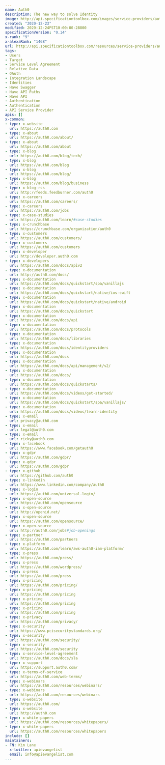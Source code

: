 ```yaml
---
name: Auth0
description: The new way to solve Identity
image: http://api.specificationtoolbox.com/images/service-providers/auth0.jpg
created: "2020-12-23"
modified: 2020-12-24PST10:00:00-28800
specificationVersion: "0.14"
x-rank: "9"
x-alexaRank: "1468"
url: http://api.specificationtoolbox.com/resources/service-providers/auth0/
tags:
- Users
- Target
- Service Level Agreement
- Relative Data
- OAuth
- Integration Landscape
- Identities
- Have Swagger
- Have API Paths
- Have API
- Authentication
- Authentication
- API Service Provider
apis: []
x-common:
- type: x-website
  url: https://auth0.com
- type: x-about
  url: https://auth0.com/about/
- type: x-about
  url: https://auth0.com/about
- type: x-blog
  url: https://auth0.com/blog/tech/
- type: x-blog
  url: https://auth0.com/blog
- type: x-blog
  url: https://auth0.com/blog/
- type: x-blog
  url: https://auth0.com/blog/business
- type: x-blog-rss
  url: http://feeds.feedburner.com/auth0
- type: x-careers
  url: https://auth0.com/careers/
- type: x-careers
  url: https://auth0.com/jobs
- type: x-case-studies
  url: https://auth0.com/learn/#case-studies
- type: x-crunchbase
  url: https://crunchbase.com/organization/auth0
- type: x-customers
  url: https://auth0.com/customers/
- type: x-customers
  url: https://auth0.com/customers
- type: x-developer
  url: http://developer.auth0.com
- type: x-developers
  url: https://auth0.com/docs/apiv2
- type: x-documentation
  url: http://auth0.com/docs/
- type: x-documentation
  url: https://auth0.com/docs/quickstart/spa/vanillajs
- type: x-documentation
  url: https://auth0.com/docs/quickstart/native/ios-swift
- type: x-documentation
  url: https://auth0.com/docs/quickstart/native/android
- type: x-documentation
  url: https://auth0.com/docs/quickstart
- type: x-documentation
  url: https://auth0.com/docs/api
- type: x-documentation
  url: https://auth0.com/docs/protocols
- type: x-documentation
  url: https://auth0.com/docs/libraries
- type: x-documentation
  url: https://auth0.com/docs/identityproviders
- type: x-documentation
  url: https://auth0.com/docs
- type: x-documentation
  url: https://auth0.com/docs/api/management/v2/
- type: x-documentation
  url: https://auth0.com/docs/
- type: x-documentation
  url: https://auth0.com/docs/quickstarts/
- type: x-documentation
  url: https://auth0.com/docs/videos/get-started/
- type: x-documentation
  url: https://auth0.com/docs/quickstart/spa/vanillajs/
- type: x-documentation
  url: https://auth0.com/docs/videos/learn-identity
- type: x-email
  url: privacy@auth0.com
- type: x-email
  url: legal@auth0.com
- type: x-email
  url: ricky@auth0.com
- type: x-facebook
  url: https://www.facebook.com/getauth0
- type: x-gdpr
  url: https://auth0.com/gdpr/
- type: x-gdpr
  url: https://auth0.com/gdpr
- type: x-github
  url: https://github.com/auth0
- type: x-linkedin
  url: https://www.linkedin.com/company/auth0
- type: x-login
  url: https://auth0.com/universal-login/
- type: x-open-source
  url: https://auth0.com/opensource
- type: x-open-source
  url: http://openid.net/
- type: x-open-source
  url: https://auth0.com/opensource/
- type: x-open-source
  url: http://auth0.com/jobs#job-openings
- type: x-partner
  url: https://auth0.com/partners
- type: x-platform
  url: https://auth0.com/learn/aws-auth0-iam-platform/
- type: x-press
  url: https://auth0.com/press/
- type: x-press
  url: https://auth0.com/wordpress/
- type: x-press
  url: https://auth0.com/press
- type: x-pricing
  url: https://auth0.com/pricing/
- type: x-pricing
  url: https://auth0.com/pricing
- type: x-pricing
  url: https://auth0.com/pricing
- type: x-pricing
  url: https://auth0.com/pricing
- type: x-privacy
  url: https://auth0.com/privacy/
- type: x-security
  url: https://www.pcisecuritystandards.org/
- type: x-security
  url: https://auth0.com/security/
- type: x-security
  url: https://auth0.com/security
- type: x-service-level-agreement
  url: https://auth0.com/docs/sla
- type: x-support
  url: https://support.auth0.com/
- type: x-terms-of-service
  url: https://auth0.com/web-terms/
- type: x-webinars
  url: https://auth0.com/resources/webinars/
- type: x-webinars
  url: https://auth0.com/resources/webinars
- type: x-website
  url: https://auth0.com/
- type: x-website
  url: http://auth0.com
- type: x-white-papers
  url: https://auth0.com/resources/whitepapers/
- type: x-white-papers
  url: https://auth0.com/resources/whitepapers
include: []
maintainers:
- FN: Kin Lane
  x-twitter: apievangelist
  email: info@apievangelist.com
...
```

